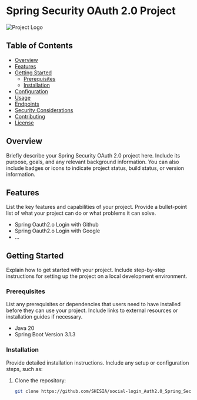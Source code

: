 # Spring Security OAuth 2.0 Project

![Project Logo](./src/main/resources/oauth2.0.png)

## Table of Contents

- [Overview](#overview)
- [Features](#features)
- [Getting Started](#getting-started)
    - [Prerequisites](#prerequisites)
    - [Installation](#installation)
- [Configuration](#configuration)
- [Usage](#usage)
- [Endpoints](#endpoints)
- [Security Considerations](#security-considerations)
- [Contributing](#contributing)
- [License](#license)

## Overview

Briefly describe your Spring Security OAuth 2.0 project here. Include its purpose, goals, and any relevant background information. You can also include badges or icons to indicate project status, build status, or version information.

## Features

List the key features and capabilities of your project. Provide a bullet-point list of what your project can do or what problems it can solve.

- Spring Oauth2.o Login with Github
- Spring Oauth2.o Login with Google
- ...

## Getting Started

Explain how to get started with your project. Include step-by-step instructions for setting up the project on a local development environment.

### Prerequisites

List any prerequisites or dependencies that users need to have installed before they can use your project. Include links to external resources or installation guides if necessary.

- Java 20
- Spring Boot Version 3.1.3

### Installation

Provide detailed installation instructions. Include any setup or configuration steps, such as:

1. Clone the repository:

   ```bash
   git clone https://github.com/SHISIA/social-login_Auth2.0_Spring_Security.git
